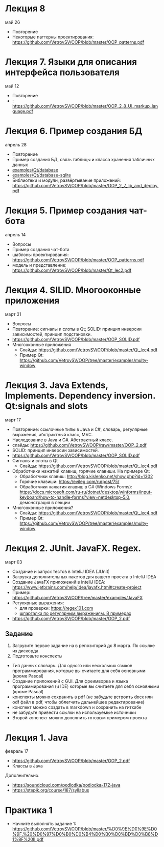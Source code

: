 # Лекция 8
май 26
- Повторение
- Некоторые паттерны проектирования: https://github.com/VetrovSV/OOP/blob/master/OOP_patterns.pdf



# Лекция 7. Языки для описания интерфейса пользователя
май 12
- Повторение
- : https://github.com/VetrovSV/OOP/blob/master/OOP_2_8_UI_markup_language.pdf


# Лекция 6.  Пример создания БД
апрель 28
- Повторение
- Пример создания БД, связь таблицы и класса хранения табличных данных
- [examples/Qt/database](examples/Qt/database)
- [examples/Qt/database-sqlite](examples/Qt/database-sqlite)
- Библиотеки и модули, развёртывание приложений: https://github.com/VetrovSV/OOP/blob/master/OOP_2_7_lib_and_deploy.pdf


# Лекция 5. Пример создания чат-бота
апрель 14
- Вопросы
- Пример создания чат-бота
- шаблоны проектирования: https://github.com/VetrovSV/OOP/blob/master/OOP_patterns.pdf
- модель и представление: https://github.com/VetrovSV/OOP/blob/master/Qt_lec2.pdf

# Лекция 4. SILID. Многооконные приложения
март 31
- Вопросы
- Повторение: сигналы и слоты в Qt; SOLID: принцип инверсии зависимостей, принцип подстановки.
- https://github.com/VetrovSV/OOP/blob/master/OOP_SOLID.pdf
- Многооконные приложения
  - Слайды: https://github.com/VetrovSV/OOP/blob/master/Qt_lec4.pdf
  - Пример Qt: https://github.com/VetrovSV/OOP/tree/master/examples/multy-window


# Лекция 3. Java Extends, Implements. Dependency inversion. Qt:signals and slots
март 17
- Повторение: ссылочные типы в Java и C#, словарь, регулярные выражения, абстрактный класс, MVC.
- Наследование в Java и C#. Абстрактный класс.
- слайды: https://github.com/VetrovSV/OOP/raw/master/OOP_2.pdf
- SOLID: принцип инверсии зависимостей.
- https://github.com/VetrovSV/OOP/blob/master/OOP_SOLID.pdf
- Сигналы и слоты в Qt
  - Слайды: https://github.com/VetrovSV/OOP/blob/master/Qt_lec4.pdf
- Обработчики нажатий клавиш, горячие клавиши. На примере Qt:
  - Обработчики клавиш: http://blog.kislenko.net/show.php?id=1302
  - Горячие клавиши: https://evileg.com/ru/post/75/
  - Обработчики нажатия клавиш в C# (Windows Forms): https://docs.microsoft.com/ru-ru/dotnet/desktop/winforms/input-keyboard/how-to-handle-forms?view=netdesktop-5.0, демонстрация в лекции
- Многооконные приложения?
  - Слайды: https://github.com/VetrovSV/OOP/blob/master/Qt_lec4.pdf
  - Пример Qt: https://github.com/VetrovSV/OOP/tree/master/examples/multy-window

# Лекция 2. JUnit. JavaFX. Regex.
март 03
- Создание и запуск тестов в InteliJ IDEA (JUnit)
- Загрузка дополнительных пакетов для вашего проекта в InteliJ IDEA
- Создание JavaFX приложений в inteliJ IDEA: https://www.jetbrains.com/help/idea/javafx.html#create-project
- Пример: https://github.com/VetrovSV/OOP/tree/master/examples/JavaFX
- Регулярные выражения:
  - для проверки: https://regex101.com
  - [шпаргалка по регулярным выражениям. В примерах](https://medium.com/nuances-of-programming/%D1%88%D0%BF%D0%B0%D1%80%D0%B3%D0%B0%D0%BB%D0%BA%D0%B0-%D0%BF%D0%BE-%D1%80%D0%B5%D0%B3%D1%83%D0%BB%D1%8F%D1%80%D0%BD%D1%8B%D0%BC-%D0%B2%D1%8B%D1%80%D0%B0%D0%B6%D0%B5%D0%BD%D0%B8%D1%8F%D0%BC-%D0%B2-%D0%BF%D1%80%D0%B8%D0%BC%D0%B5%D1%80%D0%B0%D1%85-53820a5f3435)
- https://github.com/VetrovSV/OOP/blob/master/OOP_2.pdf

## Задание
1. Загрузите первое задание на в репозиторий до 8 марта. По ссылке из дискорда.
2. Подготовьте конспекты
  - Тип данных словарь. Для одного или нескольких языков программирования, которые вы считаете для себя основными (кроме Pascal)
  - Создание приложений с GUI. Для фреимворка и языка программирования (и IDE) которые вы считаете для себя основными (кроме Pascal)
- конспекты можно сохранить в pdf (не забудьте встроить docx или odf файл в pdf, чтобы облегчить дальнейшее редактирование)
- конспект можно создать в markdown и сохранить на гитхабе
- не забудьте привести ссылки на используемые источники
- Второй конспект можно дополнить готовым примером проекта


# Лекция 1. Java
февраль 17
- https://github.com/VetrovSV/OOP/blob/master/OOP_2.pdf
- Классы в Java

Дополнительно:
- https://soundcloud.com/podlodka/podlodka-172-java
- https://stepik.org/course/187/syllabus

# Практика 1
- Начните выполнять задание 1: https://github.com/VetrovSV/OOP/blob/master/%D0%9E%D0%9E%D0%9F.%20%D0%97%D0%B0%D0%B4%D0%B0%D0%BD%D0%B8%D1%8F%20II.pdf
